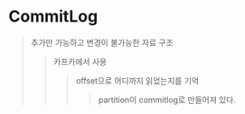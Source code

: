# CommitLog

> 추가만 가능하고 변경이 불가능한 자료 구조
>
> > 카프카에서 사용
> >
> > > offset으로 어디까지 읽었는지를 기억
> > >
> > > > partition이 commitlog로 만들어져 있다.
